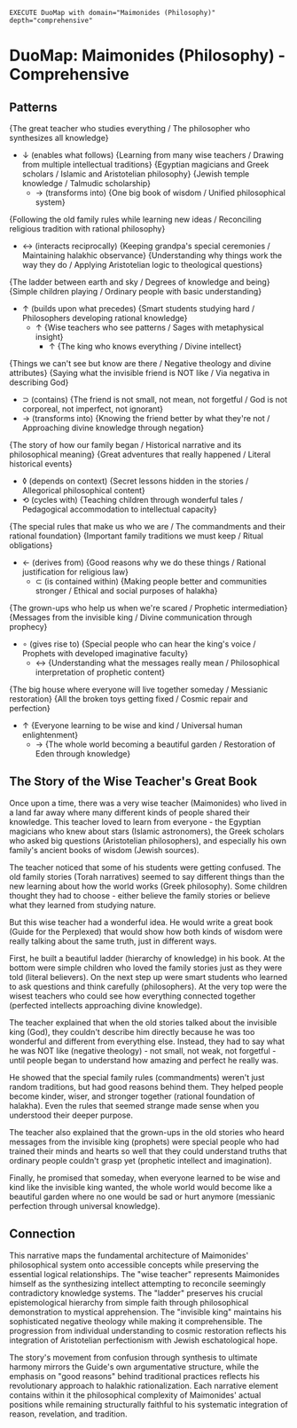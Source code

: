 
~~~
EXECUTE DuoMap with domain="Maimonides (Philosophy)" depth="comprehensive"
~~~

# DuoMap: Maimonides (Philosophy) - Comprehensive

## Patterns

{The great teacher who studies everything / The philosopher who synthesizes all knowledge}

- ↓ (enables what follows) {Learning from many wise teachers / Drawing from multiple intellectual traditions} {Egyptian magicians and Greek scholars / Islamic and Aristotelian philosophy} {Jewish temple knowledge / Talmudic scholarship}
    - → (transforms into) {One big book of wisdom / Unified philosophical system}

{Following the old family rules while learning new ideas / Reconciling religious tradition with rational philosophy}

- ↔ (interacts reciprocally) {Keeping grandpa's special ceremonies / Maintaining halakhic observance} {Understanding why things work the way they do / Applying Aristotelian logic to theological questions}

{The ladder between earth and sky / Degrees of knowledge and being} {Simple children playing / Ordinary people with basic understanding}

- ↑ (builds upon what precedes) {Smart students studying hard / Philosophers developing rational knowledge}
    - ↑ {Wise teachers who see patterns / Sages with metaphysical insight}
        - ↑ {The king who knows everything / Divine intellect}

{Things we can't see but know are there / Negative theology and divine attributes} {Saying what the invisible friend is NOT like / Via negativa in describing God}

- ⊃ (contains) {The friend is not small, not mean, not forgetful / God is not corporeal, not imperfect, not ignorant}
- → (transforms into) {Knowing the friend better by what they're not / Approaching divine knowledge through negation}

{The story of how our family began / Historical narrative and its philosophical meaning} {Great adventures that really happened / Literal historical events}

- ◊ (depends on context) {Secret lessons hidden in the stories / Allegorical philosophical content}
- ⟲ (cycles with) {Teaching children through wonderful tales / Pedagogical accommodation to intellectual capacity}

{The special rules that make us who we are / The commandments and their rational foundation} {Important family traditions we must keep / Ritual obligations}

- ← (derives from) {Good reasons why we do these things / Rational justification for religious law}
    - ⊂ (is contained within) {Making people better and communities stronger / Ethical and social purposes of halakha}

{The grown-ups who help us when we're scared / Prophetic intermediation} {Messages from the invisible king / Divine communication through prophecy}

- ∘ (gives rise to) {Special people who can hear the king's voice / Prophets with developed imaginative faculty}
    - ↔ {Understanding what the messages really mean / Philosophical interpretation of prophetic content}

{The big house where everyone will live together someday / Messianic restoration} {All the broken toys getting fixed / Cosmic repair and perfection}

- ↑ {Everyone learning to be wise and kind / Universal human enlightenment}
    - → {The whole world becoming a beautiful garden / Restoration of Eden through knowledge}

## The Story of the Wise Teacher's Great Book

Once upon a time, there was a very wise teacher (Maimonides) who lived in a land far away where many different kinds of people shared their knowledge. This teacher loved to learn from everyone - the Egyptian magicians who knew about stars (Islamic astronomers), the Greek scholars who asked big questions (Aristotelian philosophers), and especially his own family's ancient books of wisdom (Jewish sources).

The teacher noticed that some of his students were getting confused. The old family stories (Torah narratives) seemed to say different things than the new learning about how the world works (Greek philosophy). Some children thought they had to choose - either believe the family stories or believe what they learned from studying nature.

But this wise teacher had a wonderful idea. He would write a great book (Guide for the Perplexed) that would show how both kinds of wisdom were really talking about the same truth, just in different ways.

First, he built a beautiful ladder (hierarchy of knowledge) in his book. At the bottom were simple children who loved the family stories just as they were told (literal believers). On the next step up were smart students who learned to ask questions and think carefully (philosophers). At the very top were the wisest teachers who could see how everything connected together (perfected intellects approaching divine knowledge).

The teacher explained that when the old stories talked about the invisible king (God), they couldn't describe him directly because he was too wonderful and different from everything else. Instead, they had to say what he was NOT like (negative theology) - not small, not weak, not forgetful - until people began to understand how amazing and perfect he really was.

He showed that the special family rules (commandments) weren't just random traditions, but had good reasons behind them. They helped people become kinder, wiser, and stronger together (rational foundation of halakha). Even the rules that seemed strange made sense when you understood their deeper purpose.

The teacher also explained that the grown-ups in the old stories who heard messages from the invisible king (prophets) were special people who had trained their minds and hearts so well that they could understand truths that ordinary people couldn't grasp yet (prophetic intellect and imagination).

Finally, he promised that someday, when everyone learned to be wise and kind like the invisible king wanted, the whole world would become like a beautiful garden where no one would be sad or hurt anymore (messianic perfection through universal knowledge).

## Connection

This narrative maps the fundamental architecture of Maimonides' philosophical system onto accessible concepts while preserving the essential logical relationships. The "wise teacher" represents Maimonides himself as the synthesizing intellect attempting to reconcile seemingly contradictory knowledge systems. The "ladder" preserves his crucial epistemological hierarchy from simple faith through philosophical demonstration to mystical apprehension. The "invisible king" maintains his sophisticated negative theology while making it comprehensible. The progression from individual understanding to cosmic restoration reflects his integration of Aristotelian perfectionism with Jewish eschatological hope.

The story's movement from confusion through synthesis to ultimate harmony mirrors the Guide's own argumentative structure, while the emphasis on "good reasons" behind traditional practices reflects his revolutionary approach to halakhic rationalization. Each narrative element contains within it the philosophical complexity of Maimonides' actual positions while remaining structurally faithful to his systematic integration of reason, revelation, and tradition.